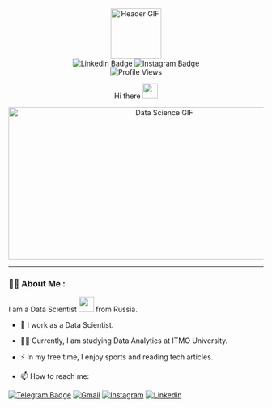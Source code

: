 <div align="center">
  <img src="https://media.giphy.com/media/3osxY5srzVZrwq3cFq/giphy.gif" width="100" alt="Header GIF"/>
</div>

<div align="center">
  <a href="https://www.linkedin.com/in/anton-titorenko-8018b125b/">
    <img src="https://img.shields.io/badge/LinkedIn-blue?style=for-the-badge&logo=linkedin&logoColor=white" alt="LinkedIn Badge"/>
  </a>
  <a href="https://www.instagram.com/_anton.ti_/">
    <img src="https://img.shields.io/badge/Instagram-E4405F?style=for-the-badge&logo=instagram&logoColor=white" alt="Instagram Badge"/>
  </a>
</div>

<div align="center">
  <img src="https://komarev.com/ghpvc/?username=antonTi01&style=flat-square&color=blue" alt="Profile Views"/>
  <p>Hi there <img src="https://media.giphy.com/media/hvRJCLFzcasrR4ia7z/giphy.gif" width="30px"/></p>
</div>

<div align="center">
  <img src="https://media.giphy.com/media/dWesBcTLavkZuG35MI/giphy.gif" width="600" height="300" alt="Data Science GIF"/>
</div>

---

### :man_technologist: About Me :
I am a Data Scientist <img src="https://media.giphy.com/media/WUlplcMpOCEmTGBtBW/giphy.gif" width="30"> from Russia.

- :telescope: I work as a Data Scientist.

- :man_student: Currently, I am studying Data Analytics at ITMO University.

- :zap: In my free time, I enjoy sports and reading tech articles.

- :mailbox: How to reach me:

[![Telegram Badge](https://img.shields.io/badge/-Telegram-69b5cc?style=for-the-badge&logo=Telegram)](https://t.me/AntonTi1)
[![Gmail](https://img.shields.io/badge/Gmail-D14836?style=for-the-badge&logo=gmail&logoColor=white)](mailto:titorenko_anton@mail.ru)
[![Instagram](https://img.shields.io/badge/Instagram-E4405F?style=for-the-badge&logo=instagram&logoColor=white)](https://www.instagram.com/_anton.ti_)
[![Linkedin](https://img.shields.io/badge/LinkedIn-0077B5?style=for-the-badge&logo=linkedin&logoColor=white)](https://www.linkedin.com/in/anton-titorenko-8018b125b/)

